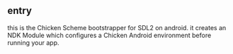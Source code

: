 ## entry

this is the Chicken Scheme bootstrapper for SDL2 on android. it
creates an NDK Module which configures a Chicken Android environment
before running your app.
